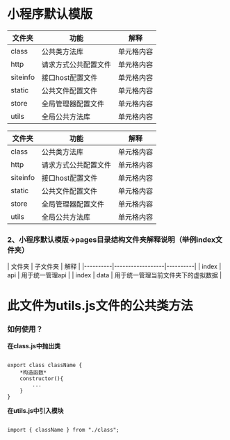 <h1>小程序默认模版</h1>

| 文件夹    | 功能             | 解释     |
|----------|------------------|----------|
| class    | 公共类方法库       | 单元格内容 |
| http     | 请求方式公共配置文件 | 单元格内容 |
| siteinfo | 接口host配置文件   | 单元格内容 |
| static   | 公共文件配置文件   | 单元格内容 |
| store    | 全局管理器配置文件  | 单元格内容 |
| utils    | 全局公共方法库     | 单元格内容 |

| 文件夹    | 功能             | 解释     |
|----------|------------------|----------|
| class    | 公共类方法库       | 单元格内容 |
| http     | 请求方式公共配置文件 | 单元格内容 |
| siteinfo | 接口host配置文件   | 单元格内容 |
| static   | 公共文件配置文件   | 单元格内容 |
| store    | 全局管理器配置文件  | 单元格内容 |
| utils    | 全局公共方法库     | 单元格内容 |
<h3>2、小程序默认模版->pages目录结构文件夹解释说明（举例index文件夹）</h3>
| 文件夹    | 子文件夹             | 解释     |
|----------|------------------|----------|
| index    | api       | 用于统一管理api |
| index     | data | 用于统一管理当前文件夹下的虚拟数据 |
<h1>此文件为utils.js文件的公共类方法</h1>
<h3>如何使用？</h3>

**在class.js中抛出类**

``` 

export class className {
    *构造函数*
    constructor(){
        ...
    }
}
```

 **在utils.js中引入模块**

``` 

import { className } from "./class"; 
```
